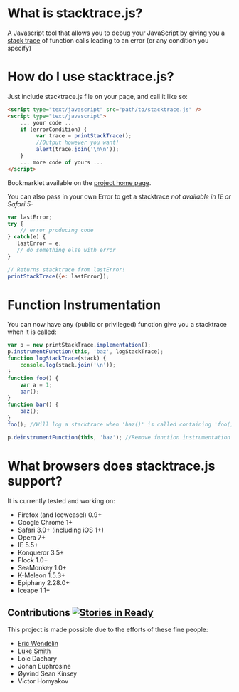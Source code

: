 # What is stacktrace.js? #
A Javascript tool that allows you to debug your JavaScript by giving you a [stack trace](http://en.wikipedia.org/wiki/Stack_trace) of function calls leading to an error (or any condition you specify)

# How do I use stacktrace.js? #
Just include stacktrace.js file on your page, and call it like so:

```html
<script type="text/javascript" src="path/to/stacktrace.js" />
<script type="text/javascript">
    ... your code ...
    if (errorCondition) {
         var trace = printStackTrace();
         //Output however you want!
         alert(trace.join('\n\n'));
    }
    ... more code of yours ...
</script>
```

Bookmarklet available on the [project home page](http://stacktracejs.com).

You can also pass in your own Error to get a stacktrace *not available in IE or Safari 5-*

```javascript
var lastError;
try {
    // error producing code
} catch(e) {
   lastError = e;
   // do something else with error
}

// Returns stacktrace from lastError!
printStackTrace({e: lastError});
```

# Function Instrumentation #
You can now have any (public or privileged) function give you a stacktrace when it is called:

```javascript
var p = new printStackTrace.implementation();
p.instrumentFunction(this, 'baz', logStackTrace);
function logStackTrace(stack) {
    console.log(stack.join('\n'));
}
function foo() {
    var a = 1;
    bar();
}
function bar() {
    baz();
}
foo(); //Will log a stacktrace when 'baz()' is called containing 'foo()'!

p.deinstrumentFunction(this, 'baz'); //Remove function instrumentation
```

# What browsers does stacktrace.js support? #
It is currently tested and working on:

 - Firefox (and Iceweasel) 0.9+
 - Google Chrome 1+
 - Safari 3.0+ (including iOS 1+)
 - Opera 7+
 - IE 5.5+
 - Konqueror 3.5+
 - Flock 1.0+
 - SeaMonkey 1.0+
 - K-Meleon 1.5.3+
 - Epiphany 2.28.0+
 - Iceape 1.1+

## Contributions [![Stories in Ready](http://badge.waffle.io/eriwen/javascript-stacktrace.png)](http://waffle.io/eriwen/javascript-stacktrace)  

This project is made possible due to the efforts of these fine people:

* [Eric Wendelin](http://eriwen.com)
* [Luke Smith](http://lucassmith.name/)
* Loic Dachary
* Johan Euphrosine
* Øyvind Sean Kinsey
* Victor Homyakov
